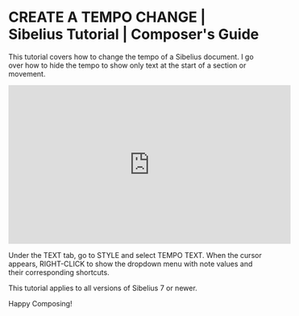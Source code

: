 # CREATE A TEMPO CHANGE | Sibelius Tutorial | Composer's Guide

This tutorial covers how to change the tempo of a Sibelius document. I go over how to hide the tempo to show only text at the start of a section or movement.

<iframe width="560" height="315" src="https://www.youtube.com/embed/qeBWKQYc4-I" title="YouTube video player" frameborder="0" allow="accelerometer; autoplay; clipboard-write; encrypted-media; gyroscope; picture-in-picture" allowfullscreen></iframe>

Under the TEXT tab, go to STYLE and select TEMPO TEXT. When the cursor appears, RIGHT-CLICK to show the dropdown menu with note values and their corresponding shortcuts.

This tutorial applies to all versions of Sibelius 7 or newer.

Happy Composing!
